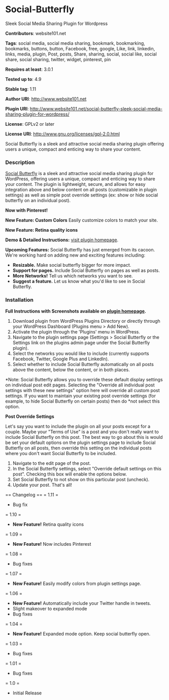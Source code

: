 Social-Butterfly
================

Sleek Social Media Sharing Plugin for Wordpress

**Contributors**: website101.net

**Tags**: social media, social media sharing, bookmark, bookmarking, bookmarks, buttons, button, Facebook, free, google, Like, link, linkedin, links, media, plugin, Post, posts, Share, sharing, social, social like, social share, social sharing, twitter, widget, pinterest, pin

**Requires at least**: 3.0.1

**Tested up to**: 4.9

**Stable tag**: 1.11

**Author URI**: http://www.website101.net

**Plugin URI**: http://www.website101.net/social-butterfly-sleek-social-media-sharing-plugin-for-wordpress/

**License**: GPLv2 or later

**License URI**: http://www.gnu.org/licenses/gpl-2.0.html

Social Butterfly is a sleek and attractive social media sharing plugin offering users a unique, compact and enticing way to share your content.

### Description

[Social Butterfly](http://www.website101.net/social-butterfly-sleek-social-media-sharing-plugin-for-wordpress/) is a sleek and attractive social media sharing plugin for WordPress, offering users a unique, compact and enticing way to share your content. The plugin is lightweight, secure, and allows for easy integration above and below content on all posts (customizable in plugin settings) as well as simple post override settings (ex: show or hide social butterfly on an individual post).

**Now with Pinterest!**

**New Feature: Custom Colors** Easily customize colors to match your site.

**New Feature: Retina quality icons**

**Demo & Detailed Instructions:** [visit plugin homepage](http://www.website101.net/social-butterfly-sleek-social-media-sharing-plugin-for-wordpress/).

**Upcoming Features:**
Social Butterfly has just emerged from its cacoon. We're working hard on adding new and exciting features including:

* **Resizable.** Make social butterfly bigger for more impact.
* **Support for pages.** Include Social Butterfly on pages as well as posts.
* **More Networks!** Tell us which networks you want to see.
* **Suggest a feature.** Let us know what you'd like to see in Social Butterfly.

### Installation
**Full Instructions with Screenshots available on [plugin
homepage](http://www.website101.net/social-butterfly-sleek-social-media-sharing-plugin-for-wordpress/).**

1. Download plugin from WordPress Plugins Directory or directly through your WordPress Dashboard (Plugins menu > Add New).
1. Activate the plugin through the 'Plugins' menu in WordPress.
1. Navigate to the plugin settings page (Settings > Social Butterfly or the Settings link on the plugins admin page under the Social Butterfly plugin).
1. Select the networks you would like to include (currently supports Facebook, Twitter, Google Plus and LinkedIn).
1. Select whether to include Social Butterfly automatically on all posts above the content, below the content, or in both places.

*Note: Social Butterfly allows you to override these default display settings on individual post edit pages. Selecting the "Override all individual post settings with these new settings" option here will override all custom post settings. If you want to maintain your existing post override settings (for example, to hide Social Butterfly on certain posts) then do *not select this option.

**Post Override Settings**

Let's say you want to include the plugin on all your posts except for a couple. Maybe your "Terms of Use" is a post and you don't really want to include Social Butterfly on this post. The best way to go about this is would be set your default options on the plugin settings page to include Social Butterfly on all posts, then override this setting on the individual posts where you don't want Social Butterfly to be included.

1. Navigate to the edit page of the post.
1. In the Social Butterfly settings, select "Override default settings on this post". Checking this box will enable the options below.
1. Set Social Butterfly to not show on this particular post (uncheck).
1. Update your post. That's all!

== Changelog ==
= 1.11 =
* Bug fix

= 1.10 =
* **New Feature!** Retina quality icons

= 1.09 =
* **New Feature!** Now includes Pinterest

= 1.08 =
* Bug fixes

= 1.07 =
* **New Feature!** Easily modify colors from plugin settings page.

= 1.06 =
* **New Feature!** Automatically include your Twitter handle in tweets.
* Slight makeover to expanded mode
* Bug fixes

= 1.04 =
* **New Feature!** Expanded mode option. Keep social butterfly open.

= 1.03 =
* Bug fixes

= 1.01 =
* Bug fixes

= 1.0 =
* Initial Release

